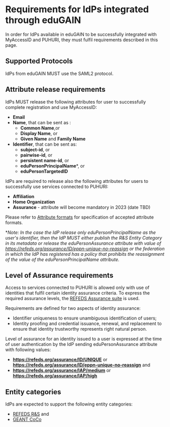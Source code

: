 # Requirements for IdPs integrated through eduGAIN

In order for IdPs available in eduGAIN to be successfully integrated with MyAccessID and PUHURI, they must fulfil requirements described in this page.

## Supported Protocols

IdPs from eduGAIN MUST use the SAML2 protocol. 

## Attribute release requirements

IdPs MUST release the following attributes for user to successfully complete registration and use MyAccessID:

- **Email** 
- **Name**, that can be sent as :
    - **Common Name**,or 
    - **Display Name**, or
    - **Given Name** and **Family Name**
- **Identifier**, that can be sent as: 
    - **subject-id**, or
    - **pairwise-id**, or
    - **persistent name-id**, or
    - **eduPersonPrincipalName***, or
    - **eduPersonTargetedID**
  
IdPs are required to release also the following attributes for users to successfully use services connected to PUHURI: 

- **Affiliation** 
- **Home Organization**
- **Assurance** - attribute will become mandatory in 2023 (date TBD) 

Please refer to [Attribute formats](https://puhuri.neic.no/idp_integration/attributes)  for specification of accepted attribute formats. 

*_Note: In the case the IdP release only eduPersonPrincipalName as the user's identifier, then the IdP MUST either publish the R&S Entity Category in its metadata or release the eduPersonAssurance attribute with value of https://refeds.org/assurance/ID/eppn-unique-no-reassign or the federation in which the IdP has registered has a policy that prohibits the reassignment of the value of the eduPersonPrincipalName attribute._

## Level of Assurance requirements

Access to services connected to PUHURI is allowed only with use of identities that fulfil certain identity assurance criteria. To express the required assurance levels, the [REFEDS Assurance suite](https://wiki.refeds.org/display/ASS) is used. 

Requirements are defined for two aspects of identity assurance: 

- Identifier uniqueness to ensure unambiguous identification of users;
- Identity proofing and credential issuance, renewal, and replacement to ensure that identity trustworthy represents
  right natural person.

Level of assurance for an identity issued to a user is expressed at the time of user authentication by the IdP sending eduPersonAssurance attribute with following values: 

- **https://refeds.org/assurance/ID/UNIQUE** or **https://refeds.org/assurance/ID/eppn-unique-no-reassign** and
- **https://refeds.org/assurance/IAP/medium** or **https://refeds.org/assurance/IAP/high**

## Entity categories

IdPs are expected to support the following entity categories:

- [REFEDS R&S](https://refeds.org/category/research-and-scholarship) and
- [GEANT CoCo](https://wiki.refeds.org/display/CODE/Data+Protection+Code+of+Conduct+Home) 

